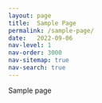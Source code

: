 ```yaml
---
layout: page
title:  Sample Page
permalink: /sample-page/
date:   2022-09-06
nav-level: 1
nav-order: 3000
nav-sitemap: true
nav-search: true
---
```


Sample page